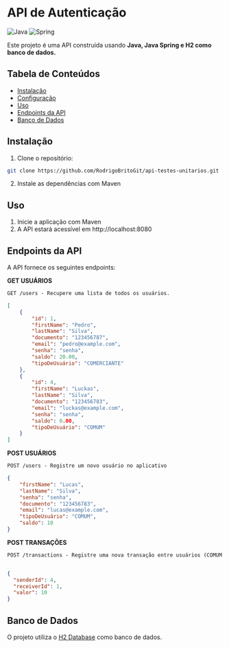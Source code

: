 # API de Autenticação

![Java](https://img.shields.io/badge/java-%23ED8B00.svg?style=for-the-badge&logo=openjdk&logoColor=white)
![Spring](https://img.shields.io/badge/spring-%236DB33F.svg?style=for-the-badge&logo=spring&logoColor=white)

Este projeto é uma API construída usando **Java, Java Spring e H2 como banco de dados.**

## Tabela de Conteúdos

- [Instalação](#instalação)
- [Configuração](#configuração)
- [Uso](#uso)
- [Endpoints da API](#endpoints-da-api)
- [Banco de Dados](#banco-de-dados)

## Instalação

1. Clone o repositório:

```bash
git clone https://github.com/RodrigoBritoGit/api-testes-unitarios.git
```

2. Instale as dependências com Maven

## Uso

1. Inicie a aplicação com Maven
2. A API estará acessível em http://localhost:8080


## Endpoints da API
A API fornece os seguintes endpoints:

**GET USUÁRIOS**
```markdown
GET /users - Recupere uma lista de todos os usuários.
```
```json
[
    {
        "id": 1,
        "firstName": "Pedro",
        "lastName": "Silva",
        "documento": "123456787",
        "email": "pedro@example.com",
        "senha": "senha",
        "saldo": 20.00,
        "tipoDeUsuário": "COMERCIANTE"
    },
    {
        "id": 4,
        "firstName": "Luckas",
        "lastName": "Silva",
        "documento": "123456783",
        "email": "luckas@example.com",
        "senha": "senha",
        "saldo": 0.00,
        "tipoDeUsuário": "COMUM"
    }
]
```

**POST USUÁRIOS**
```markdown
POST /users - Registre um novo usuário no aplicativo
```
```json
{
    "firstName": "Lucas",
    "lastName": "Silva",
    "senha": "senha",
    "documento": "123456783",
    "email": "lucas@example.com",
    "tipoDeUsuário": "COMUM",
    "saldo": 10
}
```

**POST TRANSAÇÕES**
```markdown
POST /transactions - Registre uma nova transação entre usuários (COMUM para COMUM ou COMUM para COMERCIANTE)
```

```json

{
  "senderId": 4,
  "receiverId": 1,
  "valor": 10
}
```

## Banco de Dados
O projeto utiliza o [H2 Database](https://www.h2database.com/html/tutorial.html) como banco de dados.
